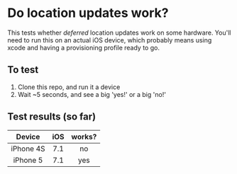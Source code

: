 Do location updates work?
=========================

This tests whether *deferred* location updates work on some hardware.  You'll need to run this on an actual iOS device, which probably means using xcode and having a provisioning profile ready to go.

## To test
1. Clone this repo, and run it a device
2. Wait ~5 seconds, and see a big 'yes!' or a big 'no!'

## Test results (so far)

| Device    | iOS | works? |
|:---------:|:---:|:------:|
| iPhone 4S | 7.1 | no     |
| iPhone 5  | 7.1 | yes    |
